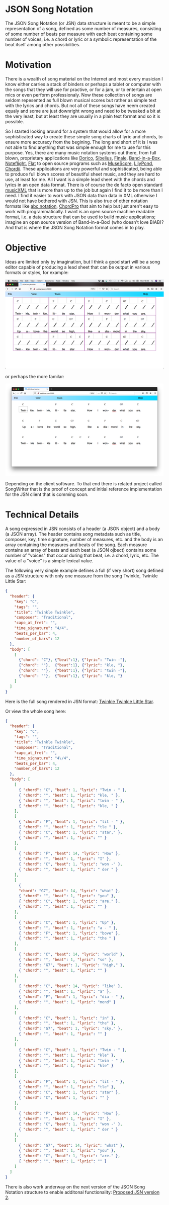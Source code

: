 # JSON Song Notation
The JSON Song Notation (or JSN) data structure is meant to be a simple representation of a song, defined as some number of measures, consisting of some number of beats per measure with each beat containing some number of voices, i.e. a chord or lyric or a symbolic representation of the beat itself among other possibilities.

# Motivation
There is a wealth of song material on the Internet and most every musician I know either carries a stack of binders or perhaps a tablet or computer with the songs that they will use for practive, or for a jam, or to entertain at open mics or even perform professionaly. Now these collection of songs are seldom repesented as full blown musical scores but rather as simple text with the lyrics and chords. But not all of these songs have neem created equaly and some are just downright wrong and need to be tweaked a bit at the very least, but at least they are usually in a plain text format and so it is possible. 

So I started looking around for a system that would allow for a more sophisticated way to create these simple song charts of lyric and chords, to ensure more accuracy from the begining. The long and short of it is I was not able to find anything that was simple enough for me to use for this purpose. Yes, there are many music notation systems out there, from full blown, proprietary  applications like [Dorico](https://new.steinberg.net/dorico/), [Sibelius](https://www.avid.com/sibelius), [Finale](https://www.finalemusic.com/), [Band-in-a-Box](https://www.pgmusic.com/), [Noteflight](https://www.noteflight.com/), [Flat](https://flat.io/) to open source programs such as  [MuseScore](https://musescore.org), [LilyPond](https://lilypond.org/), [Chordii](https://www.vromans.org/johan/projects/Chordii/intro.html). These applications are very powerful and sophisticated, being able to produce full blown scores of beautiful sheet music, and they are hard to use, at least for me. All I want is a simple lead sheet with the chords and lyrics in an open data format.  There is of course the de facto open standard [musicXML](https://www.musicxml.com/) that is more than up to the job but again I find it to be more than I need. I find it easier to work with JSON data than data in XML otherwise I would not have bothered with JSN. This is also true of other notation formats like [abc notation](http://abcnotation.com/), [ChordPro](https://www.chordpro.org) that aim to help but just aren't easy to work with programmatically. I want is an open source machine readable format, i.e. a data structure that can be used to build music applications; imagine an open source version of Band-in-a-Box! (who doesn't love BIAB)?  And that is where the JSON Song Notation format comes in to play.

# Objective
Ideas are limited only by imagination, but I think a good start will be a song editor capable of producing a lead sheet that can be output in various formats or styles, for example:

![Lead Sheet](/images/twinkle-twinkle-jsn.png)

or perhaps the more familar:

![Lead Sheet](/images/twinkle-twinkle-lmss.png)

Depending on the client software. To that end there is related project called SongWriter that is the proof of concept and initial reference implementation for the JSN client that is comming soon.

# Technical Details
A song expressed in JSN consists of a header (a JSON object) and a body (a JSON array). The header contains song metadata such as title, composer, key, time signature, number of measures, etc. and the body is an array containing the measures and beats of the song. Each measure contains an array of beats and each beat (a JSON ojbect) contains some number of "voices" that occur during that beat, i.e. a chord, lyric, etc. The value of a "voice" is a simple lexical value.

The following very simple example defines a full (if very short) song defined as a JSN structure with only one measure from the song Twinkle, Twinkle Little Star:

```json
{
  "header": {
    "key": "C",
    "tags": "",
    "title": "Twinkle Twinkle",
    "composer": "Traditional",
    "capo_at_fret": "",
    "time_signature": "4/4",
    "beats_per_bar": 4,
    "number_of_bars": 12
  },
  "body": [
    [
      {"chord": "C"}, {"beat":1}, {"lyric": "Twin -"},
      {"chord": ""},  {"beat":1}, {"lyric": "kle, "},
      {"chord": ""},  {"beat":1}, {"lyric": "twin -"},
      {"chord": ""},  {"beat":1}, {"lyric": "kle, "}
    ]
  ]
}
```

Here is the full song rendered in JSN format: [Twinkle Twinkle Little Star](./jsn-example-v1.txt).

Or view the whole song here:

```json
{
  "header": {
    "key": "C",
    "tags": "",
    "title": "Twinkle Twinkle",
    "composer": "Traditional",
    "capo_at_fret": "",
    "time_signature": "4\/4",
    "beats_per_bar": 4,
    "number_of_bars": 12
  },
  "body": [
    [
      { "chord": "C", "beat": 1, "lyric": "Twin - " },
      { "chord": "", "beat": 1, "lyric": "kle, " },
      { "chord": "", "beat": 1, "lyric": "twin - " },
      { "chord": "", "beat": 1, "lyric": "kle, " }
    ],
    [
      { "chord": "F", "beat": 1, "lyric": "lit - " },
      { "chord": "", "beat": 1, "lyric": "tle " },
      { "chord": "C", "beat": 1, "lyric": "star," },
      { "chord": "", "beat": 1, "lyric": "" }
    ],
    [
      { "chord": "F", "beat": 14, "lyric": "How" },
      { "chord": "", "beat": 1, "lyric": "I" },
      { "chord": "C", "beat": 1, "lyric": "won -" },
      { "chord": "", "beat": 1, "lyric": " der " }
    ],
    [
      {
      "chord": "G7", "beat": 14, "lyric": "what" },
      { "chord": "", "beat": 1, "lyric": "you" },
      { "chord": "C", "beat": 1, "lyric": "are." },
      { "chord": "", "beat": 1, "lyric": "" }
    ],
    [
      { "chord": "C", "beat": 1, "lyric": "Up" },
      { "chord": "", "beat": 1, "lyric": "a - " },
      { "chord": "F", "beat": 1, "lyric": "bove" },
      { "chord": "", "beat": 1, "lyric": "the " }
    ],
    [
      { "chord": "C", "beat": 14, "lyric": "world" },
      { "chord": "", "beat": 1, "lyric": "so" },
      { "chord": "G7", "beat": 1, "lyric": "high," },
      { "chord": "", "beat": 1, "lyric": "" }
    ],
    [
      { "chord": "C", "beat": 14, "lyric": "like" },
      { "chord": "", "beat": 1, "lyric": "a" },
      { "chord": "F", "beat": 1, "lyric": "dia - " },
      { "chord": "", "beat": 1, "lyric": "mond" }
    ],
    [
      { "chord": "C", "beat": 1, "lyric": "in" },
      { "chord": "", "beat": 1, "lyric": "the" },
      { "chord": "G7", "beat": 1, "lyric": "sky." },
      { "chord": "", "beat": 1, "lyric": "" }
    ],
    [
      { "chord": "C", "beat": 1, "lyric": "Twin - " },
      { "chord": "", "beat": 1, "lyric": "kle" },
      { "chord": "", "beat": 1, "lyric": "twin - " },
      { "chord": "", "beat": 1, "lyric": "kle" }
    ],
    [
      { "chord": "F", "beat": 1, "lyric": "lit - " },
      { "chord": "", "beat": 1, "lyric": "tle" },
      { "chord": "C", "beat": 1, "lyric": "star" },
      { "chord": "C", "beat": 1, "lyric": "" }
    ],
    [
      { "chord": "F", "beat": 14, "lyric": "How" },
      { "chord": "", "beat": 1, "lyric": "I" },
      { "chord": "C", "beat": 1, "lyric": "won -" },
      { "chord": "", "beat": 1, "lyric": " der " }
    ],
    [
      { "chord": "G7", "beat": 14, "lyric": "what" },
      { "chord": "", "beat": 1, "lyric": "you" },
      { "chord": "C", "beat": 1, "lyric": "are." },
      { "chord": "", "beat": 1, "lyric": "" }
    ]
  ]
}
```

There is also work underway on the next version of the JSON Song Notation structure to enable additonal functionality: [Proposed JSN version 2](jsn-simple-example-v2.txt).


